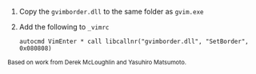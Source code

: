 1. Copy the `gvimborder.dll` to the same folder as `gvim.exe`
2. Add the following to `_vimrc`

   ```vim
   autocmd VimEnter * call libcallnr("gvimborder.dll", "SetBorder", 0x080808)
   ```

<sub>Based on work from Derek McLoughlin and Yasuhiro Matsumoto.</sub>
